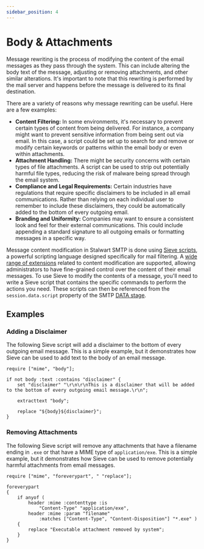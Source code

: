 ```yaml
---
sidebar_position: 4
---
```


# Body & Attachments

Message rewriting is the process of modifying the content of the email messages as they pass through the system. This can include altering the body text of the message, adjusting or removing attachments, and other similar alterations. It's important to note that this rewriting is performed by the mail server and happens before the message is delivered to its final destination.

There are a variety of reasons why message rewriting can be useful. Here are a few examples:

- **Content Filtering:** In some environments, it's necessary to prevent certain types of content from being delivered. For instance, a company might want to prevent sensitive information from being sent out via email. In this case, a script could be set up to search for and remove or modify certain keywords or patterns within the email body or even within attachments.
- **Attachment Handling:** There might be security concerns with certain types of file attachments. A script can be used to strip out potentially harmful file types, reducing the risk of malware being spread through the email system.
- **Compliance and Legal Requirements:** Certain industries have regulations that require specific disclaimers to be included in all email communications. Rather than relying on each individual user to remember to include these disclaimers, they could be automatically added to the bottom of every outgoing email.
- **Branding and Uniformity:** Companies may want to ensure a consistent look and feel for their external communications. This could include appending a standard signature to all outgoing emails or formatting messages in a specific way.

Message content modification in Stalwart SMTP is done using [Sieve scripts](/docs/smtp/filter/sieve), a powerful scripting language designed specifically for mail filtering. A [wide range of extensions](/docs/development/rfcs#sieve) related to content modification are supported, allowing administrators to have fine-grained control over the content of their email messages. To use Sieve to modify the contents of a message, you'll need to write a Sieve script that contains the specific commands to perform the actions you need. These scripts can then be referenced from the `session.data.script` property of the SMTP [DATA stage](/docs/smtp/inbound/data#sieve).

## Examples

### Adding a Disclaimer

The following Sieve script will add a disclaimer to the bottom of every outgoing email message. This is a simple example, but it demonstrates how Sieve can be used to add text to the body of an email message.

```sieve
require ["mime", "body"];

if not body :text :contains "disclaimer" {
    set "disclaimer" "\r\n\r\nThis is a disclaimer that will be added to the bottom of every outgoing email message.\r\n";

    extracttext "body";

    replace "${body}${disclaimer}";
}
```


### Removing Attachments

The following Sieve script will remove any attachments that have a filename ending in `.exe` or that have a MIME type of `application/exe`. This is a simple example, but it demonstrates how Sieve can be used to remove potentially harmful attachments from email messages.

```sieve
require ["mime", "foreverypart", " "replace"];

foreverypart
{
    if anyof (
        header :mime :contenttype :is
            "Content-Type" "application/exe",
        header :mime :param "filename"
            :matches ["Content-Type", "Content-Disposition"] "*.exe" )
    {
        replace "Executable attachment removed by system";
    }
}
```